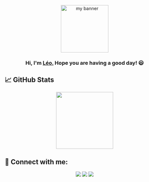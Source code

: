 
<p align="center">
 <img height="150px" src="https://github.com/LeoHernandes/LeoHernandes/assets/72423032/48e65b22-25c4-40dc-9d94-a89b62c26a53" alt="my banner">
</p>

<h3 align="center">
Hi, I'm <a href="https://www.inf.ufrgs.br/~lhvasconcelos/" target="_blank" rel="noreferrer">Léo.</a> Hope you are having a good day! 😃
</h3>

## 📈 GitHub Stats 

<p align="center">
<a href="https://github.com/AVS1508">
  <img height="180em" src="https://github-readme-stats-eight-theta.vercel.app/api?username=LeoHernandes&show_icons=true&theme=gruvbox&include_all_commits=true&count_private=true&hide=issues"/>
</a>
</p>

## 🤝 Connect with me:
<p align="center">
<a href="https://www.linkedin.com/in/leo-vasconcelos/"><img src="https://img.shields.io/badge/-Léo_Vasconcelos-0e76a8?style=for-the-badge&logo=Linkedin&logoColor=white"/></a>
<a href="https://www.youtube.com/@LeoHernandes"><img src="https://img.shields.io/badge/-Léo_Hernandes-FF0000?style=for-the-badge&logo=Youtube&logoColor=white"/></a>
<a href="mailto:lhvasconcelos@inf.ufrgs.br"><img src="https://img.shields.io/badge/-lhvasconcelos-737373?style=for-the-badge&logo=maildotru&logoColor=white"/></a>
</p>
